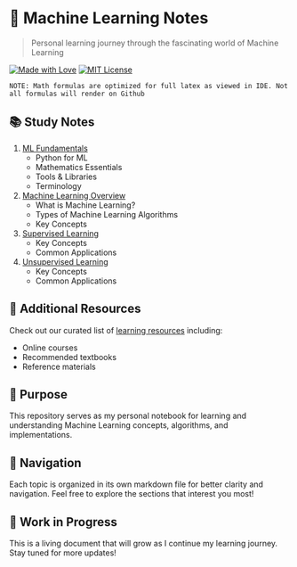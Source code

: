 # 🤖 Machine Learning Notes
> Personal learning journey through the fascinating world of Machine Learning

[![Made with Love](https://img.shields.io/badge/Made%20with-❤-red.svg)](/)
[![MIT License](https://img.shields.io/badge/License-MIT-green.svg)](https://choosealicense.com/licenses/mit/)

`NOTE: Math formulas are optimized for full latex as viewed in IDE. Not all formulas will render on Github`

## 📚 Study Notes

1. [ML Fundamentals](fundamentals/README.md)
   - Python for ML
   - Mathematics Essentials
   - Tools & Libraries
   - Terminology
2. [Machine Learning Overview](machine_learning.md)
   - What is Machine Learning?
   - Types of Machine Learning Algorithms
   - Key Concepts
3. [Supervised Learning](supervised_learning/supervised_learning.md)
   - Key Concepts
   - Common Applications
4. [Unsupervised Learning](unsupervised_learning/unsupervised_learning.md)
   - Key Concepts
   - Common Applications

## 📖 Additional Resources
Check out our curated list of [learning resources](resources.md) including:
- Online courses
- Recommended textbooks
- Reference materials

## 🎯 Purpose

This repository serves as my personal notebook for learning and understanding Machine Learning concepts, algorithms, and implementations.

## 📖 Navigation

Each topic is organized in its own markdown file for better clarity and navigation. Feel free to explore the sections that interest you most!

## 🔄 Work in Progress

This is a living document that will grow as I continue my learning journey. Stay tuned for more updates!
